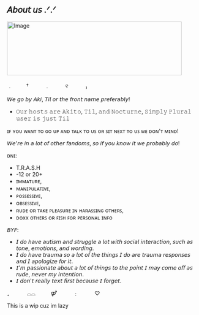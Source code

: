 ## 𝘈𝘣𝘰𝘶𝘵 𝘶𝘴 .ᐟ.ᐟ

<img width="456" height="140" alt="Image" src="https://github.com/user-attachments/assets/e0c6a2e2-55d1-453d-ae74-5869f7fcee3e" />

﹒　    　 †　　　    𓈒　   　　୧　    　　₎

𝘞𝘦 𝘨𝘰 𝘣𝘺 𝘈𝘬𝘪, 𝘛𝘪𝘭 𝘰𝘳 𝘵𝘩𝘦 𝘧𝘳𝘰𝘯𝘵 𝘯𝘢𝘮𝘦 𝘱𝘳𝘦𝘧𝘦𝘳𝘢𝘣𝘭𝘺!  　 　 　 　 　 　
- 𝙾𝚞𝚛 𝚑𝚘𝚜𝚝𝚜 𝚊𝚛𝚎 𝙰𝚔𝚒𝚝𝚘, 𝚃𝚒𝚕, 𝚊𝚗𝚍 𝙽𝚘𝚌𝚝𝚞𝚛𝚗𝚎, 𝚂𝚒𝚖𝚙𝚕𝚢 𝙿𝚕𝚞𝚛𝚊𝚕 𝚞𝚜𝚎𝚛 𝚒𝚜 𝚓𝚞𝚜𝚝 𝚃𝚒𝚕
 
ɪꜰ ʏᴏᴜ ᴡᴀɴᴛ ᴛᴏ ɢᴏ ᴜᴘ ᴀɴᴅ ᴛᴀʟᴋ ᴛᴏ ᴜꜱ ᴏʀ ꜱɪᴛ ɴᴇxᴛ ᴛᴏ ᴜꜱ ᴡᴇ ᴅᴏɴ'ᴛ ᴍɪɴᴅ!

𝘞𝘦'𝘳𝘦 𝘪𝘯 𝘢 𝘭𝘰𝘵 𝘰𝘧 𝘰𝘵𝘩𝘦𝘳 𝘧𝘢𝘯𝘥𝘰𝘮𝘴, 𝘴𝘰 𝘪𝘧 𝘺𝘰𝘶 𝘬𝘯𝘰𝘸 𝘪𝘵 𝘸𝘦 𝘱𝘳𝘰𝘣𝘢𝘣𝘭𝘺 𝘥𝘰!

ᴅɴɪ:
- T.R.A.S.H
- -12 or 20+
- ɪᴍᴍᴀᴛᴜʀᴇ,
- ᴍᴀɴɪᴘᴜʟᴀᴛɪᴠᴇ,
- ᴘᴏꜱꜱᴇꜱꜱɪᴠᴇ,
- ᴏʙꜱᴇꜱꜱɪᴠᴇ,
- ʀᴜᴅᴇ ᴏʀ ᴛᴀᴋᴇ ᴘʟᴇᴀꜱᴜʀᴇ ɪɴ ʜᴀʀᴀꜱꜱɪɴɢ ᴏᴛʜᴇʀꜱ,
- ᴅᴏxx ᴏᴛʜᴇʀꜱ ᴏʀ ꜰɪꜱʜ ꜰᴏʀ ᴘᴇʀꜱᴏɴᴀʟ ɪɴꜰᴏ

𝘉𝘠𝘍: 
- 𝘐 𝘥𝘰 𝘩𝘢𝘷𝘦 𝘢𝘶𝘵𝘪𝘴𝘮 𝘢𝘯𝘥 𝘴𝘵𝘳𝘶𝘨𝘨𝘭𝘦 𝘢 𝘭𝘰𝘵 𝘸𝘪𝘵𝘩 𝘴𝘰𝘤𝘪𝘢𝘭 𝘪𝘯𝘵𝘦𝘳𝘢𝘤𝘵𝘪𝘰𝘯, 𝘴𝘶𝘤𝘩 𝘢𝘴 𝘵𝘰𝘯𝘦, 𝘦𝘮𝘰𝘵𝘪𝘰𝘯𝘴, 𝘢𝘯𝘥 𝘸𝘰𝘳𝘥𝘪𝘯𝘨.
- 𝘐 𝘥𝘰 𝘩𝘢𝘷𝘦 𝘵𝘳𝘢𝘶𝘮𝘢 𝘴𝘰 𝘢 𝘭𝘰𝘵 𝘰𝘧 𝘵𝘩𝘦 𝘵𝘩𝘪𝘯𝘨𝘴 𝘐 𝘥𝘰 𝘢𝘳𝘦 𝘵𝘳𝘢𝘶𝘮𝘢 𝘳𝘦𝘴𝘱𝘰𝘯𝘴𝘦𝘴 𝘢𝘯𝘥 𝘐 𝘢𝘱𝘰𝘭𝘰𝘨𝘪𝘻𝘦 𝘧𝘰𝘳 𝘪𝘵. 
- 𝘐'𝘮 𝘱𝘢𝘴𝘴𝘪𝘰𝘯𝘢𝘵𝘦 𝘢𝘣𝘰𝘶𝘵 𝘢 𝘭𝘰𝘵 𝘰𝘧 𝘵𝘩𝘪𝘯𝘨𝘴 𝘵𝘰 𝘵𝘩𝘦 𝘱𝘰𝘪𝘯𝘵 𝘐 𝘮𝘢𝘺 𝘤𝘰𝘮𝘦 𝘰𝘧𝘧 𝘢𝘴 𝘳𝘶𝘥𝘦, 𝘯𝘦𝘷𝘦𝘳 𝘮𝘺 𝘪𝘯𝘵𝘦𝘯𝘵𝘪𝘰𝘯. 
- 𝘐 𝘥𝘰𝘯'𝘵 𝘳𝘦𝘢𝘭𝘭𝘺 𝘵𝘦𝘹𝘵 𝘧𝘪𝘳𝘴𝘵 𝘣𝘦𝘤𝘢𝘶𝘴𝘦 𝘐 𝘧𝘰𝘳𝘨𝘦𝘵.

  
₊　 　　⌓⌓ 　   　  ⚤⠀　  　﹕　　 ♡




















This is a wip cuz im lazy

